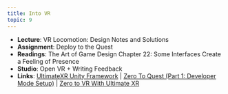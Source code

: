 ```yaml
---
title: Into VR
topic: 9
---
```

- **Lecture**: VR Locomotion: Design Notes and Solutions
- **Assignment**: Deploy to the Quest
- **Readings**: The Art of Game Design Chapter 22: Some Interfaces Create a Feeling of Presence
- **Studio**: Open VR + Writing Feedback
- **Links**: [UltimateXR Unity Framework](https://www.ultimatexr.io/) | [Zero To Quest (Part 1: Developer Mode Setup)](https://impr.hdyar.com/guides/zeroToQuest.html) | [Zero to VR With Ultimate XR](https://guidebook.hdyar.com/docs/unity/virtual-reality/zero-to-quest-ultimate-xr/)
